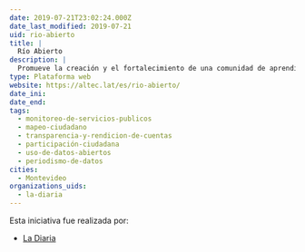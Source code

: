 ```yaml
---
date: 2019-07-21T23:02:24.000Z
date_last_modified: 2019-07-21
uid: rio-abierto
title: |
  Río Abierto
description: |
  Promueve la creación y el fortalecimiento de una comunidad de aprendizaje sobre el impacto de la actividad humana en el ciclo del agua que se sustentara en acciones de sensibilización, educación y participación ciudadana en diálogo con la academia y el gobierno.
type: Plataforma web
website: https://altec.lat/es/rio-abierto/
date_ini: 
date_end: 
tags:
  - monitoreo-de-servicios-publicos
  - mapeo-ciudadano
  - transparencia-y-rendicion-de-cuentas
  - participación-ciudadana
  - uso-de-datos-abiertos
  - periodismo-de-datos
cities: 
  - Montevideo
organizations_uids:
  - la-diaria
---
```


Esta iniciativa fue realizada por:

- [La Diaria](/organizaciones/la-diaria)
